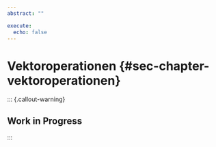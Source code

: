 ```yaml
---
abstract: ""

execute: 
  echo: false
---
```

# Vektoroperationen {#sec-chapter-vektoroperationen}

::: {.callout-warning}
## Work in Progress
:::
